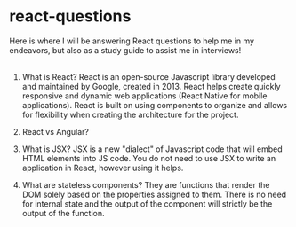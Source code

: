 # react-questions
Here is where I will be answering React questions to help me in my endeavors, but also as a study guide to assist me in interviews! 
<br>
<br>
1. What is React?
React is an open-source Javascript library developed and maintained by Google, created in 2013. React helps create quickly responsive and dynamic web applications (React Native for mobile applications). React is built on using components to organize and allows for flexibility when creating the architecture for the project.

2. React vs Angular?

3. What is JSX?
JSX is a new "dialect" of Javascript code that will embed HTML elements into JS code. You do not need to use JSX to write an application in React, however using it helps. 

4. What are stateless components?
They are functions that render the DOM solely based on the properties assigned to them. There is no need for internal state and the output of the component will strictly be the output of the function. 
